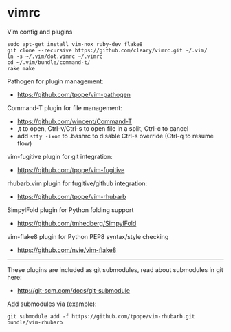 vimrc
=====

Vim config and plugins

````
sudo apt-get install vim-nox ruby-dev flake8
git clone --recursive https://github.com/cleary/vimrc.git ~/.vim/
ln -s ~/.vim/dot.vimrc ~/.vimrc
cd ~/.vim/bundle/command-t/
rake make
````


Pathogen for plugin management:
  - https://github.com/tpope/vim-pathogen

Command-T plugin for file management:
  - https://github.com/wincent/Command-T
  - ,t to open, Ctrl-v/Ctrl-s to open file in a split, Ctrl-c to cancel
  - add `stty -ixon` to .bashrc to disable Ctrl-s override (Ctrl-q to resume flow)

vim-fugitive plugin for git integration:
  - https://github.com/tpope/vim-fugitive

rhubarb.vim plugin for fugitive/github integration:
  - https://github.com/tpope/vim-rhubarb

SimpylFold plugin for Python folding support
  - https://github.com/tmhedberg/SimpylFold

vim-flake8 plugin for Python PEP8 syntax/style checking
  - https://github.com/nvie/vim-flake8
---

These plugins are included as git submodules, read about submodules in git here:
  - http://git-scm.com/docs/git-submodule

Add submodules via (example):
````
git submodule add -f https://github.com/tpope/vim-rhubarb.git bundle/vim-rhubarb
````

